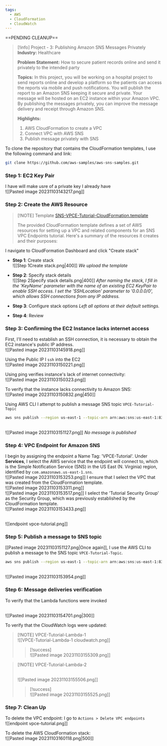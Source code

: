 ```yaml
---
tags:
  - AWS
  - CloudFormation
  - CloudWatch
---
```

==PENDING CLEANUP==
 

> [!info] Project - 3: Publishing Amazon SNS Messages Privately
> **Industry:** Healthcare 
> 
> **Problem Statement:** 
> How to secure patient records online and send it privately to the intended party 
> 
> **Topics:** 
> In this project, you will be working on a hospital project to send reports online and develop a platform so the patients can access the reports via mobile and push notifications. You will publish the report to an Amazon SNS keeping it secure and private. Your message will be hosted on an EC2 instance within your Amazon VPC. By publishing the messages privately, you can improve the message delivery and receipt through Amazon SNS. 
> 
> **Highlights:** 
> 1. AWS CloudFormation to create a VPC 
> 2. Connect VPC with AWS SNS 
> 3. Publish message privately with SNS



To clone the repository that contains the CloudFormation templates, I use the following command and link:
```bash
git clone https://github.com/aws-samples/aws-sns-samples.git
```

### Step 1: EC2 Key Pair
I have will make usre of a private key I already have
<br>![[Pasted image 20231103143217.png]]




### Step 2: Create the AWS Resource

> [!NOTE] Template
> [SNS-VPCE-Tutorial-CloudFormation.template](https://github.com/aws-samples/aws-sns-samples/blob/master/templates/SNS-VPCE-Tutorial-CloudFormation.template)
> 
> The provided CloudFormation template defines a set of AWS resources for setting up a VPC and related components for an SNS VPC Endpoints tutorial. Here's a summary of the resources it creates and their purposes:
> 
> 


I navigate to CloudFormation Dashboard and click "Create stack"

- **Step 1**: Create stack
  <br>![[Step 1Create stack.png|400]]
  *We upload the template*

- **Step 2**: Specify stack details
  <br>![[Step 2Specify stack details.png|400]]
  *After naming the stack, I fill in the 'KeyName' parameter with the name of an existing EC2 KeyPair to enable SSH access. I set the 'SSHLocation' parameter to '0.0.0.0/0', which allows SSH connections from any IP address.*

- **Step 3**: Configure stack options
  *Left all options at their default settings.*  

- **Step 4**: Review



### Step 3: Confirming the EC2 Instance lacks internet access

First, I'll need to establish an SSH connection, it is necessary to obtain the EC2 instance's public IP address.
<br>![[Pasted image 20231103145918.png]]

Using the Public IP I `ssh` into the EC2
<br>![[Pasted image 20231103150221.png]]

Using ping verifies instance's lack of internet connectivity:
<br>![[Pasted image 20231103150323.png]]

To verify that the instance lacks connectivity to Amazon SNS:
<br>![[Pasted image 20231103150832.png|450]]

Using AWS CLI I attempt to publish a message SNS topic `VPCE-Tutorial-Topic`
```bash
aws sns publish --region us-east-1 --topic-arn arn:aws:sns:us-east-1:838427752759:VPCE-Tutorial-Topic --message "Hello"
```
<br>![[Pasted image 20231103151127.png]]
*No message is published*


### Step 4: VPC Endpoint for Amazon SNS

I begin by assigning the endpoint a Name Tag: 'VPCE-Tutorial'. Under **Services**, I select the AWS service that the endpoint will connect to, which is the Simple Notification Service (SNS) in the US East (N. Virginia) region, identified by `com.amazonaws.us-east-1.sns`.
<br>![[Pasted image 20231103153253.png]]
I ensure that I select the VPC that was created from the CloudFormation template.
<br>![[Pasted image 20231103153311.png]]
<br>![[Pasted image 20231103153517.png]]
I select the 'Tutorial Security Group' as the Security Group, which was previously established by the CloudFormation template.
<br>![[Pasted image 20231103153433.png]]

<br>![[endpoint vpce-tutorial.png]]



### Step 5: Publish a message to SNS topic

[[Pasted image 20231103151127.png|Once again]], I use the AWS CLI to publish a message to the SNS topic `VPCE-Tutorial-Topic`.
```bash
aws sns publish --region us-east-1 --topic-arn arn:aws:sns:us-east-1:838427752759:VPCE-Tutorial-Topic --message "Hello"
```
<br>![[Pasted image 20231103153954.png]]



### Step 6: Message deliveries verification

To verify that the Lambda functions were invoked

<br>![[Pasted image 20231103154701.png|300]]

To verify that the CloudWatch logs were updated:

> [!NOTE] VPCE-Tutorial-Lambda-1
> <br>![[VPCE-Tutorial-Lambda-1 cloudwatch.png]]
> 
> > [!success]
> > <br>![[Pasted image 20231103155309.png]]
> 

> [!NOTE] VPCE-Tutorial-Lambda-2
> 
> <br>![[Pasted image 20231103155506.png]]
> 
> 
> > [!success]
> > <br>![[Pasted image 20231103155525.png]]
> 
> 



### Step 7: Clean Up

To delete the VPC endpoint: 
I go to `Actions > Delete VPC endpoints`
<br>![[endpoint vpce-tutorial.png]]


To delete the AWS CloudFormation stack:
<br>![[Pasted image 20231103160118.png|500]]


